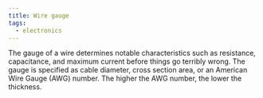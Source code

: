 ```yaml
---
title: Wire gauge
tags:
  - electronics
---
```


The gauge of a wire determines notable characteristics such as resistance,
capacitance, and maximum current before things go terribly wrong. The gauge is
specified as cable diameter, cross section area, or an American Wire Gauge
(AWG) number. The higher the AWG number, the lower the thickness.
